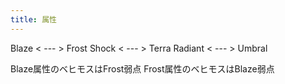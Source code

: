 ```yaml
---
title: 属性
---
```

Blaze < --- > Frost
Shock < --- > Terra
Radiant < --- > Umbral

Blaze属性のベヒモスはFrost弱点
Frost属性のベヒモスはBlaze弱点

